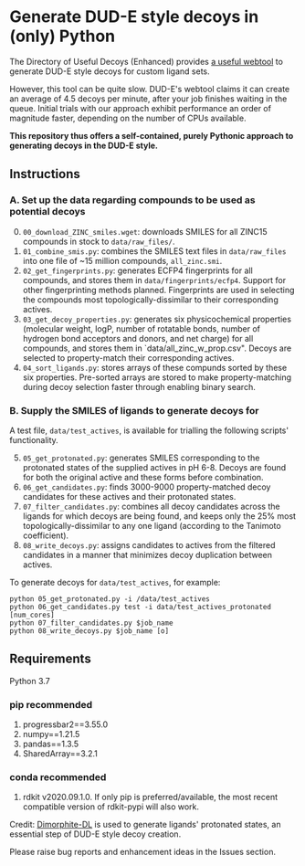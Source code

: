 # Generate DUD-E style decoys in (only) Python

The Directory of Useful Decoys (Enhanced) provides [a useful webtool](http://dude.docking.org/generate) to generate DUD-E style decoys for custom ligand sets.

However, this tool can be quite slow. DUD-E's webtool claims it can create an average of 4.5 decoys per minute, after your job finishes waiting in the queue. Initial trials with our approach exhibit performance an order of magnitude faster, depending on the number of CPUs available.

**This repository thus offers a self-contained, purely Pythonic approach to generating decoys in the DUD-E style.**

## Instructions

### A. Set up the data regarding compounds to be used as potential decoys

0. `00_download_ZINC_smiles.wget`: downloads SMILES for all ZINC15 compounds in stock to `data/raw_files/`.
1. `01_combine_smis.py`: combines the SMILES text files in `data/raw_files` into one file of ~15 million compounds, `all_zinc.smi`.
2. `02_get_fingerprints.py`: generates ECFP4 fingerprints for all compounds, and stores them in `data/fingerprints/ecfp4`. Support for other fingerprinting methods planned. Fingerprints are used in selecting the compounds most topologically-dissimilar to their corresponding actives.
3. `03_get_decoy_properties.py`: generates six physicochemical properties (molecular weight, logP, number of rotatable bonds, number of hydrogen bond acceptors and donors, and net charge) for all compounds, and stores them in `data/all_zinc_w_prop.csv". Decoys are selected to property-match their corresponding actives.
4. `04_sort_ligands.py`: stores arrays of these compunds sorted by these six properties. Pre-sorted arrays are stored to make property-matching during decoy selection faster through enabling binary search.

### B. Supply the SMILES of ligands to generate decoys for
A test file, `data/test_actives`, is available for trialling the following scripts' functionality.

5. `05_get_protonated.py`: generates SMILES corresponding to the protonated states of the supplied actives in pH 6-8. Decoys are found for both the original active and these forms before combination.
6. `06_get_candidates.py`: finds 3000-9000 property-matched decoy candidates for these actives and their protonated states.
7. `07_filter_candidates.py`: combines all decoy candidates across the ligands for which decoys are being found, and keeps only the 25% most topologically-dissimilar to any one ligand (according to the Tanimoto coefficient).
8. `08_write_decoys.py`: assigns candidates to actives from the filtered candidates in a manner that minimizes decoy duplication between actives.

To generate decoys for `data/test_actives`, for example:

    python 05_get_protonated.py -i /data/test_actives
    python 06_get_candidates.py test -i data/test_actives_protonated [num_cores]
    python 07_filter_candidates.py $job_name
    python 08_write_decoys.py $job_name [o]

## Requirements

Python 3.7

### pip recommended

1. progressbar2==3.55.0
2. numpy==1.21.5
3. pandas==1.3.5
4. SharedArray==3.2.1

### conda recommended

1. rdkit v2020.09.1.0. If only pip is preferred/available, the most recent compatible version of rdkit-pypi will also work.

Credit: [Dimorphite-DL](https://durrantlab.pitt.edu/dimorphite-dl/) is used to generate ligands' protonated states, an essential step of DUD-E style decoy creation.

Please raise bug reports and enhancement ideas in the Issues section.
